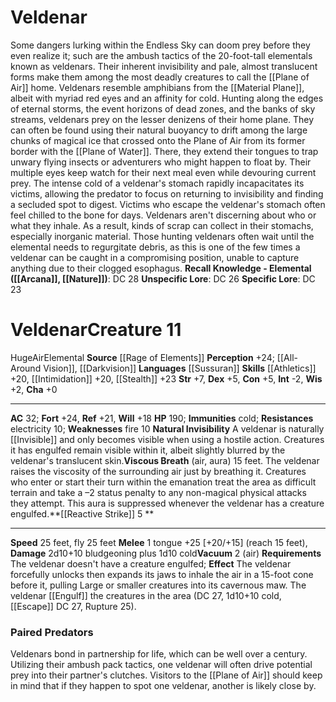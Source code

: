 ﻿---
ac: '32'
alignment: null
all_resistance: null
burrow_speed: null
charisma: '+0'
climb_speed: null
constitution: '+5'
creature_ability:
- Natural Invisibility
- Reactive Strike
- Vacuum
- Viscous Breath
creature_family: null
description: 'Some dangers lurking within the Endless Sky can doom prey before they
  even realize it; such are the ambush tactics of the 20-foot-tall elementals known
  as veldenars. Their inherent invisibility and pale, almost translucent forms make
  them among the most deadly creatures to call the [[DATABASE/plane/Plane of Air|Plane
  of Air]] home.<br/><br/> Veldenars resemble amphibians from the [[DATABASE/plane/Material
  Plane|Universe]] , albeit with myriad red eyes and an affinity for cold. Hunting
  along the edges of eternal storms, the event horizons of dead zones, and the banks
  of sky streams, veldenars prey on the lesser denizens of their home plane. They
  can often be found using their natural buoyancy to drift among the large chunks
  of magical ice that crossed onto the Plane of Air from its former border with the
  [[DATABASE/plane/Plane of Water|Plane of Water]] . There, they extend their tongues
  to trap unwary flying insects or adventurers who might happen to float by. Their
  multiple eyes keep watch for their next meal even while devouring current prey.<br/><br/>
  The intense cold of a veldenar''s stomach rapidly incapacitates its victims, allowing
  the predator to focus on returning to invisibility and finding a secluded spot to
  digest. Victims who escape the veldenar''s stomach often feel chilled to the bone
  for days.<br/><br/> Veldenars aren''t discerning about who or what they inhale.
  As a result, kinds of scrap can collect in their stomachs, especially inorganic
  material. Those hunting veldenars often wait until the elemental needs to regurgitate
  debris, as this is one of the few times a veldenar can be caught in a compromising
  position, unable to capture anything due to their clogged esophagus.<br/><br/><b><u>Recall
  Knowledge - Elemental</u> ( [[DATABASE/skill/Arcana|Arcana]] , [[DATABASE/skill/Nature|Nature]]
  )</b>: DC 28<br/><b><u>Unspecific Lore</u></b>: DC 26<br/><b><u>Specific Lore</u></b>:
  DC 23'
dexterity: '+5'
element: Air
fly_speed: '25'
fortitude: '+24'
hardness: null
hp: '190'
id: '2621'
immunity:
- '[[DATABASE/trait/Cold|cold]]'
intelligence: '-2'
land_speed: '25'
language:
- '[[DATABASE/language/Sussuran|Sussuran]]'
level: '11'
max_speed: '25'
name: Veldenar
perception: '+24'
rarity: Common
reflex: '+21'
resistance:
- '[[DATABASE/trait/Electricity|electricity]] 10'
rus_type_level: null
school: null
sense:
- '[[DATABASE/monsterability/All-Around Vision|all-around vision]]'
- '[[DATABASE/monsterability/Darkvision|darkvision]]'
size: Huge
skill:
- '[[DATABASE/skill/Athletics|Athletics]] +20'
- '[[DATABASE/skill/Intimidation|Intimidation]] +20'
- '[[DATABASE/skill/Stealth|Stealth]] +23'
source: '[[DATABASE/source/Rage of Elements|Rage of Elements]]'
speed:
- 25 feet
- fly 25 feet
spell: null
strength: '+7'
strength_req: '7'
strongest_save:
- Fortitude
swim_speed: null
trait:
- '[[DATABASE/trait/Air|Air]]'
- '[[DATABASE/trait/Elemental|Elemental]]'
type: Creature
vision: Darkvision
weakest_save:
- Will
weakness:
- '[[DATABASE/trait/Fire|fire]] 10'
will: '+18'
wisdom: '+2'

---
# Veldenar

Some dangers lurking within the Endless Sky can doom prey before they even realize it; such are the ambush tactics of the 20-foot-tall elementals known as veldenars. Their inherent invisibility and pale, almost translucent forms make them among the most deadly creatures to call the [[Plane of Air]] home.
 Veldenars resemble amphibians from the [[Material Plane]], albeit with myriad red eyes and an affinity for cold. Hunting along the edges of eternal storms, the event horizons of dead zones, and the banks of sky streams, veldenars prey on the lesser denizens of their home plane. They can often be found using their natural buoyancy to drift among the large chunks of magical ice that crossed onto the Plane of Air from its former border with the [[Plane of Water]]. There, they extend their tongues to trap unwary flying insects or adventurers who might happen to float by. Their multiple eyes keep watch for their next meal even while devouring current prey.
 The intense cold of a veldenar's stomach rapidly incapacitates its victims, allowing the predator to focus on returning to invisibility and finding a secluded spot to digest. Victims who escape the veldenar's stomach often feel chilled to the bone for days.
 Veldenars aren't discerning about who or what they inhale. As a result, kinds of scrap can collect in their stomachs, especially inorganic material. Those hunting veldenars often wait until the elemental needs to regurgitate debris, as this is one of the few times a veldenar can be caught in a compromising position, unable to capture anything due to their clogged esophagus.
**Recall Knowledge - Elemental ([[Arcana]], [[Nature]])**: DC 28
**Unspecific Lore**: DC 26
**Specific Lore**: DC 23

# Veldenar<span class="item-type">Creature 11</span>

<span class="trait-size item-trait">Huge</span><span class="item-trait">Air</span><span class="item-trait">Elemental</span>
**Source** [[Rage of Elements]]
**Perception** +24; [[All-Around Vision]], [[Darkvision]]
**Languages** [[Sussuran]]
**Skills** [[Athletics]] +20, [[Intimidation]] +20, [[Stealth]] +23
**Str** +7, **Dex** +5, **Con** +5, **Int** -2, **Wis** +2, **Cha** +0

---
**AC** 32; **Fort** +24, **Ref** +21, **Will** +18
**HP** 190; **Immunities** cold; **Resistances** electricity 10; **Weaknesses** fire 10
<span class="in-box-ability">**Natural Invisibility** A veldenar is naturally [[Invisible]] and only becomes visible when using a hostile action. Creatures it has engulfed remain visible within it, albeit slightly blurred by the veldenar's translucent skin.</span><span class="in-box-ability">**Viscous Breath** (air, aura) 15 feet. The veldenar raises the viscosity of the surrounding air just by breathing it. Creatures who enter or start their turn within the emanation treat the area as difficult terrain and take a –2 status penalty to any non-magical physical attacks they attempt. This aura is suppressed whenever the veldenar has a creature engulfed.</span><span class="in-box-ability">**[[Reactive Strike]] <span class="action-icon">5</span> ** </span>

---
**Speed** 25 feet, fly 25 feet
<span class="in-box-ability">**Melee** <span class="action-icon">1</span> tongue +25 [+20/+15] (reach 15 feet), **Damage** 2d10+10 bludgeoning plus 1d10 cold</span><span class="in-box-ability">**Vacuum** <span class="action-icon">2</span> (air) **Requirements** The veldenar doesn't have a creature engulfed; **Effect** The veldenar forcefully unlocks then expands its jaws to inhale the air in a 15-foot cone before it, pulling Large or smaller creatures into its cavernous maw. The veldenar [[Engulf]] the creatures in the area (DC 27, 1d10+10 cold, [[Escape]] DC 27, Rupture 25).</span>

###  Paired Predators

Veldenars bond in partnership for life, which can be well over a century. Utilizing their ambush pack tactics, one veldenar will often drive potential prey into their partner's clutches. Visitors to the [[Plane of Air]] should keep in mind that if they happen to spot one veldenar, another is likely close by.
